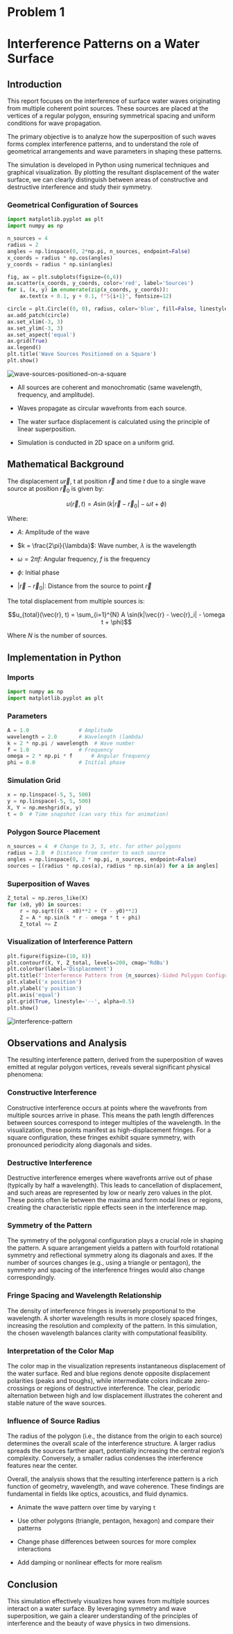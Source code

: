 # Problem 1
# Interference Patterns on a Water Surface

## Introduction
This report focuses on the interference of surface water waves originating from multiple coherent point sources. These sources are placed at the vertices of a regular polygon, ensuring symmetrical spacing and uniform conditions for wave propagation. 

The primary objective is to analyze how the superposition of such waves forms complex interference patterns, and to understand the role of geometrical arrangements and wave parameters in shaping these patterns.

The simulation is developed in Python using numerical techniques and graphical visualization. By plotting the resultant displacement of the water surface, we can clearly distinguish between areas of constructive and destructive interference and study their symmetry.

### Geometrical Configuration of Sources

```python
import matplotlib.pyplot as plt
import numpy as np

n_sources = 4
radius = 2
angles = np.linspace(0, 2*np.pi, n_sources, endpoint=False)
x_coords = radius * np.cos(angles)
y_coords = radius * np.sin(angles)

fig, ax = plt.subplots(figsize=(6,6))
ax.scatter(x_coords, y_coords, color='red', label='Sources')
for i, (x, y) in enumerate(zip(x_coords, y_coords)):
    ax.text(x + 0.1, y + 0.1, f"S{i+1}", fontsize=12)

circle = plt.Circle((0, 0), radius, color='blue', fill=False, linestyle='--', alpha=0.5)
ax.add_patch(circle)
ax.set_xlim(-3, 3)
ax.set_ylim(-3, 3)
ax.set_aspect('equal')
ax.grid(True)
ax.legend()
plt.title('Wave Sources Positioned on a Square')
plt.show()
```
![wave-sources-positioned-on-a-square](Unknown-3.png)

- All sources are coherent and monochromatic (same wavelength, frequency, and amplitude).

- Waves propagate as circular wavefronts from each source.

- The water surface displacement is calculated using the principle of linear superposition.

- Simulation is conducted in 2D space on a uniform grid.

## Mathematical Background
The displacement $u\vec{r}$, t at position $\vec{r}$ and time $t$ due to a single wave source at position $\vec{r}_0$ is given by:

$$u(\vec{r}, t) = A \sin(k|\vec{r} - \vec{r}_0| - \omega t + \phi)$$

Where:
- $A$: Amplitude of the wave

- $k = \frac{2\pi}{\lambda}$: Wave number, $\lambda$ is the wavelength

- $\omega = 2\pi f$: Angular frequency, $f$ is the frequency

- $\phi$: Initial phase

- $|\vec{r} - \vec{r}_0|$: Distance from the source to point $\vec{r}$

The total displacement from multiple sources is:

$$u_{total}(\vec{r}, t) = \sum_{i=1}^{N} A \sin(k|\vec{r} - \vec{r}_i| - \omega t + \phi)$$

Where $N$ is the number of sources.

## Implementation in Python

### Imports
```python
import numpy as np
import matplotlib.pyplot as plt
```

### Parameters
```python
A = 1.0                # Amplitude
wavelength = 2.0       # Wavelength (lambda)
k = 2 * np.pi / wavelength  # Wave number
f = 1.0                # Frequency
omega = 2 * np.pi * f      # Angular frequency
phi = 0.0              # Initial phase
```

### Simulation Grid
```python
x = np.linspace(-5, 5, 500)
y = np.linspace(-5, 5, 500)
X, Y = np.meshgrid(x, y)
t = 0  # Time snapshot (can vary this for animation)
```

### Polygon Source Placement
```python
n_sources = 4  # Change to 3, 5, etc. for other polygons
radius = 2.0  # Distance from center to each source
angles = np.linspace(0, 2 * np.pi, n_sources, endpoint=False)
sources = [(radius * np.cos(a), radius * np.sin(a)) for a in angles]
```

### Superposition of Waves
```python
Z_total = np.zeros_like(X)
for (x0, y0) in sources:
    r = np.sqrt((X - x0)**2 + (Y - y0)**2)
    Z = A * np.sin(k * r - omega * t + phi)
    Z_total += Z
```

### Visualization of Interference Pattern
```python
plt.figure(figsize=(10, 8))
plt.contourf(X, Y, Z_total, levels=200, cmap='RdBu')
plt.colorbar(label='Displacement')
plt.title(f'Interference Pattern from {n_sources}-Sided Polygon Configuration')
plt.xlabel('x position')
plt.ylabel('y position')
plt.axis('equal')
plt.grid(True, linestyle='--', alpha=0.5)
plt.show()
```

![interference-pattern](Unknown-4.png)

## Observations and Analysis
The resulting interference pattern, derived from the superposition of waves emitted at regular polygon vertices, reveals several significant physical phenomena:

### Constructive Interference
Constructive interference occurs at points where the wavefronts from multiple sources arrive in phase. This means the path length differences between sources correspond to integer multiples of the wavelength. In the visualization, these points manifest as high-displacement fringes. For a square configuration, these fringes exhibit square symmetry, with pronounced periodicity along diagonals and sides.

### Destructive Interference
Destructive interference emerges where wavefronts arrive out of phase (typically by half a wavelength). This leads to cancellation of displacement, and such areas are represented by low or nearly zero values in the plot. These points often lie between the maxima and form nodal lines or regions, creating the characteristic ripple effects seen in the interference map.

### Symmetry of the Pattern
The symmetry of the polygonal configuration plays a crucial role in shaping the pattern. A square arrangement yields a pattern with fourfold rotational symmetry and reflectional symmetry along its diagonals and axes. If the number of sources changes (e.g., using a triangle or pentagon), the symmetry and spacing of the interference fringes would also change correspondingly.

### Fringe Spacing and Wavelength Relationship
The density of interference fringes is inversely proportional to the wavelength. A shorter wavelength results in more closely spaced fringes, increasing the resolution and complexity of the pattern. In this simulation, the chosen wavelength balances clarity with computational feasibility.

### Interpretation of the Color Map
The color map in the visualization represents instantaneous displacement of the water surface. Red and blue regions denote opposite displacement polarities (peaks and troughs), while intermediate colors indicate zero-crossings or regions of destructive interference. The clear, periodic alternation between high and low displacement illustrates the coherent and stable nature of the wave sources.

### Influence of Source Radius
The radius of the polygon (i.e., the distance from the origin to each source) determines the overall scale of the interference structure. A larger radius spreads the sources farther apart, potentially increasing the central region’s complexity. Conversely, a smaller radius condenses the interference features near the center.

Overall, the analysis shows that the resulting interference pattern is a rich function of geometry, wavelength, and wave coherence. These findings are fundamental in fields like optics, acoustics, and fluid dynamics.
- Animate the wave pattern over time by varying `t`

- Use other polygons (triangle, pentagon, hexagon) and compare their patterns

- Change phase differences between sources for more complex interactions

- Add damping or nonlinear effects for more realism

## Conclusion
This simulation effectively visualizes how waves from multiple sources interact on a water surface. By leveraging symmetry and wave superposition, we gain a clearer understanding of the principles of interference and the beauty of wave physics in two dimensions.
